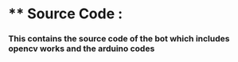 # ** Source Code :
<u>  </u>
### This contains the source code of the bot which includes opencv works and the arduino codes 
